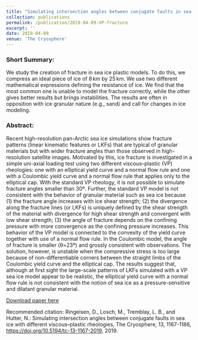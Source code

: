```yaml
---
title: "Simulating intersection angles between conjugate faults in sea ice with different viscous–plastic rheologies"
collection: publications
permalink: /publication/2019-04-09-VP-fracture
excerpt: ''
date: 2019-04-09
venue: 'The Cryosphere'
---
```


### Short Summary:

We study the creation of fracture in sea ice plastic models. To do this, we compress an ideal piece of ice of 8 km by 25 km. We use two different mathematical expressions defining the resistance of ice. We find that the most common one is unable to model the fracture correctly, while the other gives better results but brings instabilities. The results are often in opposition with ice granular nature (e.g., sand) and call for changes in ice modeling.

### Abstract:

Recent high-resolution pan-Arctic sea ice simulations show fracture patterns (linear kinematic features or LKFs) that are typical of granular materials but with wider fracture angles than those observed in high-resolution satellite images. Motivated by this, ice fracture is investigated in a simple uni-axial loading test using two different viscous–plastic (VP) rheologies: one with an elliptical yield curve and a normal flow rule and one with a Coulombic yield curve and a normal flow rule that applies only to the elliptical cap. With the standard VP rheology, it is not possible to simulate fracture angles smaller than 30º. Further, the standard VP model is not consistent with the behavior of granular material such as sea ice because (1) the fracture angle increases with ice shear strength; (2) the divergence along the fracture lines (or LKFs) is uniquely defined by the shear strength of the material with divergence for high shear strength and convergent with low shear strength; (3) the angle of fracture depends on the confining pressure with more convergence as the confining pressure increases. This behavior of the VP model is connected to the convexity of the yield curve together with use of a normal flow rule. In the Coulombic model, the angle of fracture is smaller (θ=23º) and grossly consistent with observations. The solution, however, is unstable when the compressive stress is too large because of non-differentiable corners between the straight limbs of the Coulombic yield curve and the elliptical cap. The results suggest that, although at first sight the large-scale patterns of LKFs simulated with a VP sea ice model appear to be realistic, the elliptical yield curve with a normal flow rule is not consistent with the notion of sea ice as a pressure-sensitive and dilatant granular material.

[Download paper here](https://www.the-cryosphere.net/13/1167/2019/tc-13-1167-2019.pdf)

Recommended citation: Ringeisen, D., Losch, M., Tremblay, L. B., and Hutter, N.: Simulating intersection angles between conjugate faults in sea ice with different viscous–plastic rheologies, The Cryosphere, 13, 1167-1186, https://doi.org/10.5194/tc-13-1167-2019, 2019. 

